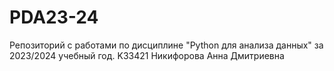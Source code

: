 # PDA23-24
Репозиторий с работами по дисциплине "Python для анализа данных" за 2023/2024 учебный год. K33421 Никифорова Анна Дмитриевна 
